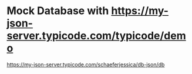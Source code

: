 # Mock Database with https://my-json-server.typicode.com/typicode/demo

https://my-json-server.typicode.com/schaeferjessica/db-json/db

